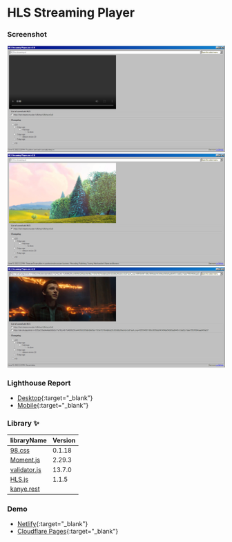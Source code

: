 # HLS Streaming Player

### Screenshot

![0](img/screenshot/0.png)
![1](img/screenshot/1.png)
![2](img/screenshot/2.png)

### Lighthouse Report

- [Desktop](https://hls-streaming-player.pages.dev/Lighthouse/desktop){:target="\_blank"}
- [Mobile](https://hls-streaming-player.pages.dev/Lighthouse/mobile){:target="\_blank"}

### Library ✨

| libraryName                                                 | Version |
| ----------------------------------------------------------- | ------- |
| [98.css](https://github.com/jdan/98.css)                    | 0.1.18  |
| [Moment.js](https://github.com/moment/moment/)              | 2.29.3  |
| [validator.js](https://github.com/validatorjs/validator.js) | 13.7.0  |
| [HLS.js](https://github.com/video-dev/hls.js/)              | 1.1.5   |
| [kanye.rest](https://github.com/ajzbc/kanye.rest)           |         |

### Demo

- [Netlify](https://hls-streaming-player.netlify.app/){:target="\_blank"}
- [Cloudflare Pages](https://hls-streaming-player.pages.dev/){:target="\_blank"}
